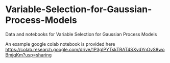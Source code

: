 # Variable-Selection-for-Gaussian-Process-Models
Data and notebooks for Variable Selection for Gaussian Process Models

An example google colab notebook is provided here https://colab.research.google.com/drive/1P3gIPYTskTRAT4SXvdYnOvS8woBmjqKm?usp=sharing 
